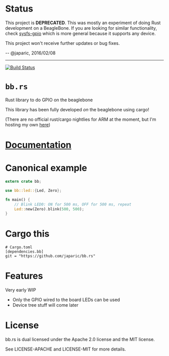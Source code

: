 # Status

This project is **DEPRECATED**. This was mostly an experiment of doing Rust development on a
BeagleBone. If you are looking for similar functionality, check [sysfs-gpio] which is more general
because it supports any device.

[sysfs-gpio]: https://crates.io/crates/sysfs_gpio

This project won't receive further updates or bug fixes.

-- @japaric, 2016/02/08

---

[![Build Status][status]](https://travis-ci.org/japaric/bb.rs)

# `bb.rs`

Rust library to do GPIO on the beaglebone

This library has been fully developed *on* the beaglebone using cargo!

(There are no official rust/cargo nightlies for ARM at the moment, but I'm
hosting my own [here][ruststrap])

# [Documentation][docs]

# Canonical example

``` rust
extern crate bb;

use bb::led::{Led, Zero};

fn main() {
    // Blink LED0: ON for 500 ms, OFF for 500 ms, repeat
    Led::new(Zero).blink(500, 500);
}
```

# Cargo this

```
# Cargo.toml
[dependencies.bb]
git = "https://github.com/japaric/bb.rs"
```

# Features

Very early WIP

* Only the GPIO wired to the board LEDs can be used
* Device tree stuff will come later

# License

bb.rs is dual licensed under the Apache 2.0 license and the MIT license.

See LICENSE-APACHE and LICENSE-MIT for more details.

[docs]: http://japaric.github.io/bb.rs/bb/
[ruststrap]: https://github.com/japaric/ruststrap
[status]: https://travis-ci.org/japaric/bb.rs.svg?branch=master
